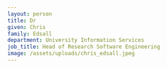 ```yaml
---
layout: person
title: Dr
given: Chris
family: Edsall
department: University Information Services
job_title: Head of Research Software Engineering
image: /assets/uploads/chris_edsall.jpeg
---
```

